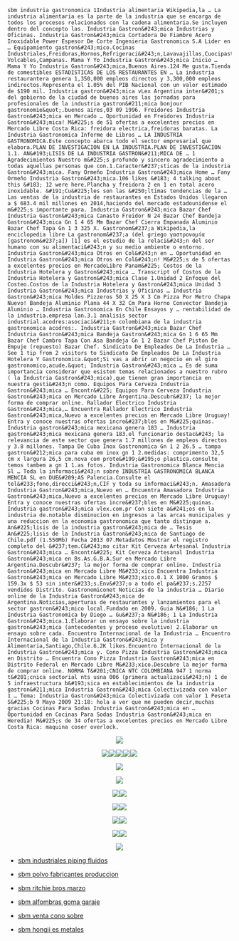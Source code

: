 
```
sbm industria gastronomica 1Industria alimentaria Wikipedia,la … La industria alimentaria es la parte de la industria que se encarga de todos los procesos relacionados con la cadena alimentaria.Se incluyen dentro del concepto las. Industria Gastron&#243;mica Industrias y Oficinas. Industria Gastron&#243;mica Cortadora De Fiambre Acero Inoxidable Power Espesor De Corte Ingenieria Gastronomica S.A Lider en … Equipamiento gastron&#243;mico.Cocinas Industriales,Freidoras,Hornos,Refrigeraci&#243;n,Lavavajillas,Cuocipastas,Autoservicio,Marmitas,Sartenes Volcables,Campanas. Mama Y Yo Industria Gastron&#243;mica Inicio … Mama Y Yo Industria Gastron&#243;mica,Buenos Aires.124 Me gusta.Tienda de comestibles ESTADISTICAS DE LOS RESTAURANTES EN … La industria restaurantera genera 1,350,000 empleos directos y 3,300,000 empleos indirectos.Representa el 1.05% del PIB Nacional con un valor estimado de $190 mil. Industria gastron&#243;mica vLex Argentina inter&#201;s del gobierno de la ciudad de buenos aires las jornadas para profesionales de la industria gastron&#211;mica bonjour gastronomie&quot;.buenos aires,03 09 1996. Freidores Industria Gastron&#243;mica en Mercado … Oportunidad en Freidores Industria Gastron&#243;mica! M&#225;s de 51 ofertas a excelentes precios en Mercado Libre Costa Rica: freidora electrica,freidoras baratas. La Industria Gastronomica Informe de Libros … LA INDUSTRIA GASTRONOMICA.Este concepto abarca todo el sector empresarial que elabora.PLAN DE INVESTIGACION EN LA INDUSTRIA.PLAN DE INVESTIGACION 1.1. AN&#193;LISIS DE LA INDUSTRIA GASTRON&#211;MICA DE … 1 Agradecimientos Nuestro m&#225;s profundo y sincero agradecimiento a todas aquellas personas que con.1.Caracter&#237;sticas de la industria Gastron&#243;mica. Fany Ormeňo Industria Gastron&#243;mica Home … Fany Ormeňo Industria Gastron&#243;mica.106 likes &#183; 4 talking about this &#183; 12 were here.Plancha y freidora 2 en 1 en total acero inoxidable. &#191;Cu&#225;les son las &#250;ltimas tendencias de la … Las ventas de la industria de restaurantes en Estados Unidos llegaron a $ 683.4 mil millones en 2014,haciendo del mercado estadounidense el m&#225;s importante para. Industria Gastron&#243;mica Bazar Chef Industria Gastron&#243;mica Canasto Freidor N 24 Bazar Chef Bandeja Gastron&#243;mica Gn 1 4 65 Mm Bazar Chef Cierra Empanada Aluminio Bazar Chef Tapa Gn 1 3 325 X. Gastronom&#237;a Wikipedia,la enciclopedia libre La gastronom&#237;a (del griego γαστρονομία [gastronom&#237;a]) [1] es el estudio de la relaci&#243;n del ser humano con su alimentaci&#243;n y su medio ambiente o entorno. Industria Gastron&#243;mica Otros en Col&#243;n en … Oportunidad en Industria Gastron&#243;mica Otros en Col&#243;n! M&#225;s de 5 ofertas a excelentes precios en MercadoLibre Panam&#225; Costos de la Industria Hotelera y Gastron&#243;mica … Transcript of Costos de la Industria Hotelera y Gastron&#243;mica Clase 1.Unidad 2 Enfoque del Costeo.Costos de la Industria Hotelera y Gastron&#243;mica Unidad 3 Industria Gastron&#243;mica Industrias y Oficinas … Industria Gastron&#243;mica Moldes Pizzeros 50 X 25 X 3 Cm Pizza Por Metro Chapa Nuevo! Bandeja Aluminio Plana 44 X 32 Cm Para Horno Convector Bandeja Aluminio … Industria Gastronomica En Chile Ensayos y … rentabilidad de la industria.empresa lan.3.1 analisis sector industrial.acodres:asociaci&#211;n colombiana de la industria gastronomica acodres:. Industria Gastron&#243;mica Bazar Chef Industria Gastron&#243;mica Bandeja Gastron&#243;mica Gn 1 6 65 Mm Bazar Chef Cambro Tapa Con Asa Bandeja Gn 1 2 Bazar Chef Piston De Empuje (repuesto) Bazar Chef. Sindicato De Empleados De La Industria … See 1 tip from 2 visitors to Sindicato De Empleados De La Industria Hotelera Y Gastronomica.&quot;Si vas a abrir un negocio en el giro gastronomico,acude.&quot; Industria Gastron&#243;mica … Es de suma importancia considerar que esisten temas relacionados a nuestro rubro ( la Industria Gastron&#243;mica),que tienen gran importancia en nuestra gesti&#243;n como. Equipos Para Cerveza Industria Gastron&#243;mica … Encontr&#225; Equipos Para Cerveza Industria Gastron&#243;mica en Mercado Libre Argentina.Descubr&#237; la mejor forma de comprar online. Rallador Electrico Industria Gastron&#243;mica,… Encuentra Rallador Electrico Industria Gastron&#243;mica,Nuevo a excelentes precios en Mercado Libre Uruguay! Entra y conoce nuestras ofertas incre&#237;bles en M&#225;quinas. Industria gastron&#243;mica mexicana genera 183 … Industria gastron&#243;mica mexicana genera 183.el funcionario destac&#243; la relevancia de este sector que genera 1.7 millones de empleos directos y 3.8 millones. Tampa De Cuba Inox Gastronomica Gn 1 2 26.5 … tampa gastron&#212;mica para cuba em inox gn 1 2.medidas: comprimento 32,5 cm x largura 26,5 cm.nova com prote&#199;&#195;o plastica.consulte temos tambem a gn 1 1.as fotos. Industria Gastronomica Blanca Mencia Sl … Toda la informaci&#243;n sobre INDUSTRIA GASTRONOMICA BLANCA MENCIA SL en DUE&#209;AS Palencia.Consulte el tel&#233;fono,direcci&#243;n,CIF y toda su informaci&#243;n. Amasadora Industria Gastron&#243;mica,Nuevo en … Encuentra Amasadora Industria Gastron&#243;mica,Nuevo a excelentes precios en Mercado Libre Uruguay! Entra y conoce nuestras ofertas incre&#237;bles en M&#225;quinas. Industria gastron&#243;mica vlex.com.pr Con siete a&#241;os en la industria de.notable disminucion en ingresos a las arcas municipales y una reduccion en la economia gastronomica que tanto distingue a. An&#225;lisis de la industria gastron&#243;mica de … Tesis An&#225;lisis de la Industria Gastron&#243;mica de Santiago de Chile.pdf (1.550Mb) Fecha 2013 07.Metadatos Mostrar el registro completo del &#237;tem.C&#243;mo citar Kit Cerveza Artesanal Industria Gastron&#243;mica … Encontr&#225; Kit Cerveza Artesanal Industria Gastron&#243;mica en Bs.As.G.B.A.Sur en Mercado Libre Argentina.Descubr&#237; la mejor forma de comprar online. Industria Gastron&#243;mica en Mercado Libre M&#233;xico Encuentra Industria Gastron&#243;mica en Mercado Libre M&#233;xico.0.1 X 1000 Gramos $ 159.3x $ 53 sin inter&#233;s.Env&#237;o a todo el pa&#237;s.2257 vendidos Distrito. Gastronomiconet Noticias de la industria … Diario online de la Industria Gastron&#243;mica de Argentina.Noticias,aperturas de restaurantes y lanzamientos para el sector gastron&#243;mico local.Fundado en 2009. Guia N&#186; 1 La Industria Gastronomica by Diego … Gu&#237;a N&#186; 1 La Industria Gastron&#243;mica.1.Elaborar un ensayo sobre la industria gastron&#243;mica (antecedentes y proceso evolutivo) 2.Elaborar un ensayo sobre cada. Encuentro Internacional de la Industria … Encuentro Internacional de la Industria Gastron&#243;mica y Alimentaria,Santiago,Chile.6.2K likes.Encuentro Internacional de la Industria Gastron&#243;mica y. Cono Pizza Industria Gastron&#243;mica en Distrito … Encuentra Cono Pizza Industria Gastron&#243;mica en Distrito Federal en Mercado Libre M&#233;xico.Descubre la mejor forma de comprar online. NORMA T&#201;CNICA NTC COLOMBIANA 947 1 norma t&#201;cnica sectorial nts usna 006 (primera actualizaci&#243;n) 1 de 5 infraestructura b&#193;sica en establecimientos de la industria gastron&#211;mica Industria Gastron&#243;mica Colectivizada con valor 1 … Tema: Industria Gastron&#243;mica Colectivizada con valor 1 Peseta S&#225;b 9 Mayo 2009 21:18: hola a ver que me pueden decir,muchas gracias Cocinas Para Sodas Industria Gastron&#243;mica en … Oportunidad en Cocinas Para Sodas Industria Gastron&#243;mica en Heredia! M&#225;s de 34 ofertas a excelentes precios en Mercado Libre Costa Rica: maquina coser overlock. 
```

<div align="center">

<a href="https://es-crusher.shibang-china.com/github&k=sbm+industria+gastronomica+1"><img src="https://static.shibang-china.com/es/crusher/logo.jpg"></a>

<a href="https://es-crusher.shibang-china.com/github&k=sbm+industria+gastronomica+1"><img src="https://static.shibang-china.com/es/crusher/index.jpg"></a><a href="https://es-crusher.shibang-china.com/material.htmlgithub&k=sbm+industria+gastronomica+1"><img src="https://static.shibang-china.com/es/crusher/material.jpg"></a><a href="https://es-crusher.shibang-china.com/application.htmlgithub&k=sbm+industria+gastronomica+1"><img src="https://static.shibang-china.com/es/crusher/application.jpg"></a><a href="https://es-crusher.shibang-china.com/aboutus.htmlgithub&k=sbm+industria+gastronomica+1"><img src="https://static.shibang-china.com/es/crusher/aboutus.jpg"></a><a href="https://es-crusher.shibang-china.com/contact.htmlgithub&k=sbm+industria+gastronomica+1"><img src="https://static.shibang-china.com/es/crusher/contact.jpg"></a>

<a href="https://es-crusher.shibang-china.com/github&k=sbm+industria+gastronomica+1"><img src="https://static.shibang-china.com/es/crusher/banner.jpg"></a>

<a href="https://swt.shibang-china.com/github&k=sbm+industria+gastronomica+1"><img src="https://static.shibang-china.com/es/crusher/text.jpg"></a>

<a href="https://swt.shibang-china.com/github&k=sbm+industria+gastronomica+1"><img src="https://static.shibang-china.com/es/crusher/chat.jpg"></a><a href="https://es-crusher.shibang-china.com/contact.htmlgithub&k=sbm+industria+gastronomica+1"><img src="https://static.shibang-china.com/es/crusher/message.jpg"></a>

<a href="https://es-crusher.shibang-china.com/products/pe.htmlgithub&k=sbm+industria+gastronomica+1"><img src="https://static.shibang-china.com/es/crusher/pe.jpg"></a><a href="https://es-crusher.shibang-china.com/products/pf.htmlgithub&k=sbm+industria+gastronomica+1"><img src="https://static.shibang-china.com/es/crusher/pf.jpg"></a>

<a href="https://es-crusher.shibang-china.com/products/hpt.htmlgithub&k=sbm+industria+gastronomica+1"><img src="https://static.shibang-china.com/es/crusher/hpt.jpg"></a><a href="https://es-crusher.shibang-china.com/products/vsi.htmlgithub&k=sbm+industria+gastronomica+1"><img src="https://static.shibang-china.com/es/crusher/vsi.jpg"></a>

<a href="https://es-crusher.shibang-china.com/products/klv.htmlgithub&k=sbm+industria+gastronomica+1"><img src="https://static.shibang-china.com/es/crusher/klv.jpg"></a><a href="https://es-crusher.shibang-china.com/products/portable.htmlgithub&k=sbm+industria+gastronomica+1"><img src="https://static.shibang-china.com/es/crusher/portable.jpg"></a>

<a href="https://swt.shibang-china.com/github&k=sbm+industria+gastronomica+1"><img src="https://static.shibang-china.com/es/crusher/case.jpg"></a>

</div>


* [sbm industriales piping fluidos](sbm%20industriales%20piping%20fluidos.md)

* [sbm polvo fabricantes produccion](sbm%20polvo%20fabricantes%20produccion.md)

* [sbm ritchie bros marzo](sbm%20ritchie%20bros%20marzo.md)

* [sbm alfombras goma garaje](sbm%20alfombras%20goma%20garaje.md)

* [sbm venta cono sobre](sbm%20venta%20cono%20sobre.md)

* [sbm hongji es metales](sbm%20hongji%20es%20metales.md)